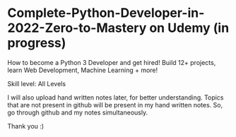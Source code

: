 # Complete-Python-Developer-in-2022-Zero-to-Mastery on Udemy (in progress)
How to become a Python 3 Developer and get hired! Build 12+ projects, learn Web Development, Machine Learning + more!

Skill level: All Levels

I will also upload hand written notes later, for better understanding.
Topics that are not present in github will be present in my hand written notes. So, go through github and my notes simultaneously.

Thank you :)
